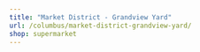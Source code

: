 ```yaml
---
title: "Market District - Grandview Yard"
url: /columbus/market-district-grandview-yard/
shop: supermarket
---
```

